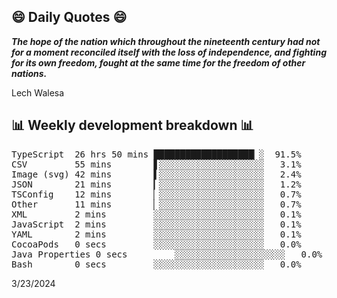 ## 😄 Daily Quotes 😄

_**The hope of the nation which throughout the nineteenth century had not for a moment reconciled itself with the loss of independence, and fighting for its own freedom, fought at the same time for the freedom of other nations.**_

Lech Walesa



## 📊 Weekly development breakdown 📊

<pre>TypeScript  26 hrs 50 mins ███████████████████▏░  91.5%
CSV         55 mins        ▋░░░░░░░░░░░░░░░░░░░░   3.1%
Image (svg) 42 mins        ▌░░░░░░░░░░░░░░░░░░░░   2.4%
JSON        21 mins        ▎░░░░░░░░░░░░░░░░░░░░   1.2%
TSConfig    12 mins        ▏░░░░░░░░░░░░░░░░░░░░   0.7%
Other       11 mins        ▏░░░░░░░░░░░░░░░░░░░░   0.7%
XML         2 mins         ░░░░░░░░░░░░░░░░░░░░░   0.1%
JavaScript  2 mins         ░░░░░░░░░░░░░░░░░░░░░   0.1%
YAML        2 mins         ░░░░░░░░░░░░░░░░░░░░░   0.1%
CocoaPods   0 secs         ░░░░░░░░░░░░░░░░░░░░░   0.0%
Java Properties 0 secs         ░░░░░░░░░░░░░░░░░░░░░   0.0%
Bash        0 secs         ░░░░░░░░░░░░░░░░░░░░░   0.0%</pre>

3/23/2024